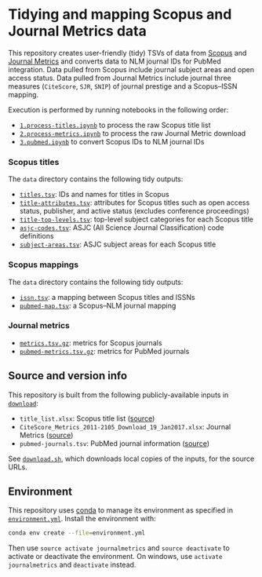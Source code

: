 # Tidying and mapping Scopus and Journal Metrics data

This repository creates user-friendly (tidy) TSVs of data from [Scopus](https://www.elsevier.com/solutions/scopus/content) and [Journal Metrics](http://www.journalmetrics.com/values.php) and converts data to NLM journal IDs for PubMed integration. Data pulled from Scopus include journal subject areas and open access status. Data pulled from Journal Metrics include journal three measures (`CiteScore`, `SJR`, `SNIP`) of journal prestige and a Scopus–ISSN mapping.

Execution is performed by running notebooks in the following order:

+ [`1.process-titles.ipynb`](1.process-titles.ipynb) to process the raw Scopus title list
+ [`2.process-metrics.ipynb`](2.process-metrics.ipynb) to process the raw Journal Metric download
+ [`3.pubmed.ipynb`](3.pubmed.ipynb) to convert Scopus IDs to NLM journal IDs

### Scopus titles

The `data` directory contains the following tidy outputs:

+ [`titles.tsv`](data/titles.tsv): IDs and names for titles in Scopus
+ [`title-attributes.tsv`](data/title-attributes.tsv): attributes for Scopus titles such as open access status, publisher, and active status (excludes conference proceedings)
+ [`title-top-levels.tsv`](data/title-top-levels.tsv): top-level subject categories for each Scopus title
+ [`asjc-codes.tsv`](data/asjc-codes.tsv): ASJC (All Science Journal Classification) code definitions
+ [`subject-areas.tsv`](data/subject-areas.tsv): ASJC subject areas for each Scopus title

### Scopus mappings

The `data` directory contains the following tidy outputs:

+ [`issn.tsv`](data/issn.tsv): a mapping between Scopus titles and ISSNs
+ [`pubmed-map.tsv`](data/pubmed-map.tsv): a Scopus–NLM journal mapping

### Journal metrics

+ [`metrics.tsv.gz`](data/metrics.tsv.gz): metrics for Scopus journals
+ [`pubmed-metrics.tsv.gz`](data/pubmed-metrics.tsv.gz): metrics for PubMed journals

## Source and version info

This repository is built from the following publicly-available inputs in [`download`](download):

+ `title_list.xlsx`: Scopus title list ([source](https://www.elsevier.com/solutions/scopus/content))
+ `CiteScore_Metrics_2011-2105_Download_19_Jan2017.xlsx`: Journal Metrics ([source](https://journalmetrics.scopus.com/))
+ `pubmed-journals.tsv`: PubMed journal information ([source](https://github.com/dhimmel/delays/blob/master/data/pubmed-journals.tsv))

See [`download.sh`](download/download.sh), which downloads local copies of the inputs, for the source URLs.

## Environment

This repository uses [conda](http://conda.pydata.org/docs/) to manage its environment as specified in [`environment.yml`](environment.yml).
Install the environment with:

```sh
conda env create --file=environment.yml
```

Then use `source activate journalmetrics` and `source deactivate` to activate or deactivate the environment. On windows, use `activate journalmetrics` and `deactivate` instead.
